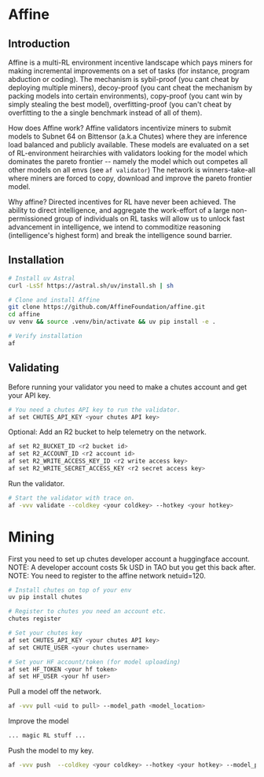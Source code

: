 # Affine

## Introduction

Affine is a multi-RL environment incentive landscape which pays miners for making incremental improvements on a set of tasks (for instance, program abduction or coding). The mechanism is sybil-proof (you cant cheat by deploying multiple miners), decoy-proof (you cant cheat the mechanism by packing models into certain environments), copy-proof (you cant win by simply stealing the best model), overfitting-proof (you can't cheat by overfitting to the a single benchmark instead of all of them). 

How does Affine work? Affine validators incentivize miners to submit models to Subnet 64 on Bittensor (a.k.a Chutes) where they are inference load balanced and publicly available. These models are evaluated on a set of RL-environment heirarchies with validators looking for the model which dominates the pareto frontier -- namely the model which out competes all other models on all envs (see `af validator`) The network is winners-take-all where miners are forced to copy, download and improve the pareto frontier model.

Why affine? Directed incentives for RL have never been achieved. The ability to direct intelligence, and aggregate the work-effort of a large non-permissioned group of individuals on RL tasks will allow us to unlock fast advancement in intelligence, we intend to commoditize reasoning (intelligence's highest form) and break the intelligence sound barrier.

## Installation
```bash
# Install uv Astral
curl -LsSf https://astral.sh/uv/install.sh | sh

# Clone and install Affine
git clone https://github.com/AffineFoundation/affine.git
cd affine
uv venv && source .venv/bin/activate && uv pip install -e .

# Verify installation
af
```

## Validating

Before running your validator you need to make a chutes account and get your API key. 
```bash
# You need a chutes API key to run the validator.
af set CHUTES_API_KEY <your chutes API key> 
```

Optional: Add an R2 bucket to help telemetry on the network.
```bash
af set R2_BUCKET_ID <r2 bucket id>
af set R2_ACCOUNT_ID <r2 account id>
af set R2_WRITE_ACCESS_KEY_ID <r2 write access key>
af set R2_WRITE_SECRET_ACCESS_KEY <r2 secret access key>
```

Run the validator.
```bash
# Start the validator with trace on.
af -vvv validate --coldkey <your coldkey> --hotkey <your hotkey>
```

# Mining

First you need to set up chutes developer account a huggingface account.
NOTE: A developer account costs 5k USD in TAO but you get this back after. 
NOTE: You need to register to the affine network netuid=120. 
```bash
# Install chutes on top of your env
uv pip install chutes

# Register to chutes you need an account etc.
chutes register 

# Set your chutes key
af set CHUTES_API_KEY <your chutes API key> 
af set CHUTE_USER <your chutes username> 

# Set your HF account/token (for model uploading)
af set HF_TOKEN <your hf token>
af set HF_USER <your hf user> 
```

Pull a model off the network.
```bash
af -vvv pull <uid to pull> --model_path <model_location>
```

Improve the model
```bash
... magic RL stuff ...
```

Push the model to my key.
```bash
af -vvv push  --coldkey <your coldkey> --hotkey <your hotkey> --model_path <model_location>
```
